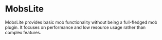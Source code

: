 # MobsLite
MobsLite provides basic mob functionality without being a full-fledged mob plugin. It focuses on performance and low resource usage rather than complex features.
